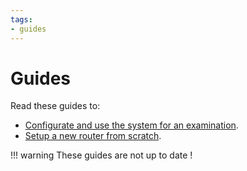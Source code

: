 ```yaml
---
tags:
- guides
---
```


# Guides

Read these guides to:

* [Configurate and use the system for an examination](./usage/index.md).
* [Setup a new router from scratch](./setup/index.md).

!!! warning
    These guides are not up to date !